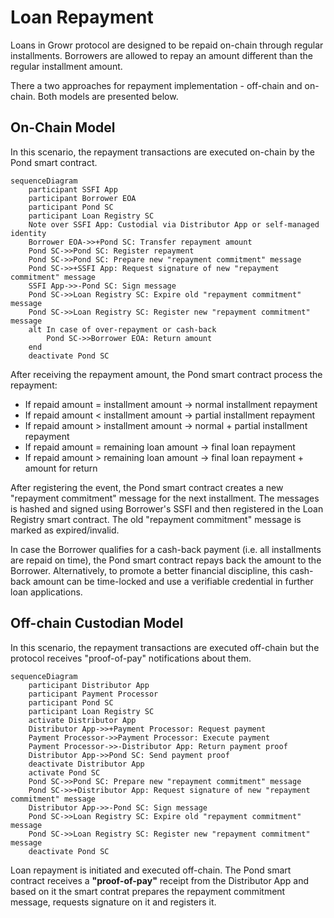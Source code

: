 # Loan Repayment
Loans in Growr protocol are designed to be repaid on-chain through regular installments. Borrowers are allowed to repay an amount different than the regular installment amount.
  
There a two approaches for repayment implementation - off-chain and on-chain. Both models are presented below.
## On-Chain Model
In this scenario, the repayment transactions are executed on-chain by the Pond smart contract.
```mermaid
sequenceDiagram
    participant SSFI App
    participant Borrower EOA
    participant Pond SC
    participant Loan Registry SC
    Note over SSFI App: Custodial via Distributor App or self-managed identity
    Borrower EOA->>+Pond SC: Transfer repayment amount
    Pond SC->>Pond SC: Register repayment
    Pond SC->>Pond SC: Prepare new "repayment commitment" message
    Pond SC->>+SSFI App: Request signature of new "repayment commitment" message
    SSFI App->>-Pond SC: Sign message
    Pond SC->>Loan Registry SC: Expire old "repayment commitment" message
    Pond SC->>Loan Registry SC: Register new "repayment commitment" message
    alt In case of over-repayment or cash-back
        Pond SC->>Borrower EOA: Return amount
    end
    deactivate Pond SC
```
After receiving the repayment amount, the Pond smart contract process the repayment:
- If repaid amount = installment amount -> normal installment repayment
- If repaid amount < installment amount -> partial installment repayment
- If repaid amount > installment amount -> normal + partial installment repayment
- If repaid amount = remaining loan amount -> final loan repayment
- If repaid amount > remaining loan amount -> final loan repayment + amount for return
  
After registering the event, the Pond smart contract creates a new "repayment commitment" message for the next installment. The messages is hashed and signed using Borrower's SSFI and then registered in the Loan Registry smart contract. The old "repayment commitment" message is marked as expired/invalid.
  
In case the Borrower qualifies for a cash-back payment (i.e. all installments are repaid on time), the Pond smart contract repays back the amount to the Borrower. Alternatively, to promote a better financial discipline, this cash-back amount can be time-locked and use a verifiable credential in further loan applications.
## Off-chain Custodian Model
In this scenario, the repayment transactions are executed off-chain but the protocol receives "proof-of-pay" notifications about them.
```mermaid
sequenceDiagram
    participant Distributor App
    participant Payment Processor
    participant Pond SC
    participant Loan Registry SC
    activate Distributor App
    Distributor App->>+Payment Processor: Request payment
    Payment Processor->>Payment Processor: Execute payment
    Payment Processor->>-Distributor App: Return payment proof
    Distributor App->>Pond SC: Send payment proof
    deactivate Distributor App
    activate Pond SC
    Pond SC->>Pond SC: Prepare new "repayment commitment" message
    Pond SC->>+Distributor App: Request signature of new "repayment commitment" message
    Distributor App->>-Pond SC: Sign message
    Pond SC->>Loan Registry SC: Expire old "repayment commitment" message
    Pond SC->>Loan Registry SC: Register new "repayment commitment" message
    deactivate Pond SC
```
Loan repayment is initiated and executed off-chain. The Pond smart contract receives a **"proof-of-pay"** receipt from the Distributor App and based on it the smart contrat prepares the repayment commitment message, requests signature on it and registers it.